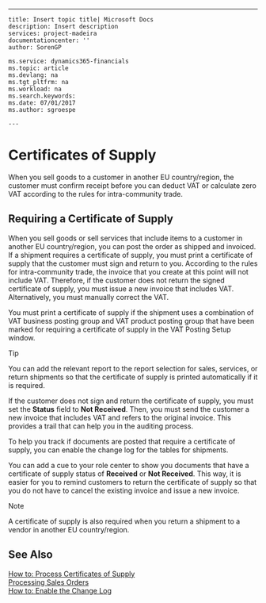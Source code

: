 ---
    title: Insert topic title| Microsoft Docs
    description: Insert description
    services: project-madeira
    documentationcenter: ''
    author: SorenGP

    ms.service: dynamics365-financials
    ms.topic: article
    ms.devlang: na
    ms.tgt_pltfrm: na
    ms.workload: na
    ms.search.keywords:
    ms.date: 07/01/2017
    ms.author: sgroespe

    ---
# Certificates of Supply
When you sell goods to a customer in another EU country\/region, the customer must confirm receipt before you can deduct VAT or calculate zero VAT according to the rules for intra\-community trade.  
  
## Requiring a Certificate of Supply  
 When you sell goods or sell services that include items to a customer in another EU country\/region, you can post the order as shipped and invoiced. If a shipment requires a certificate of supply, you must print a certificate of supply that the customer must sign and return to you. According to the rules for intra\-community trade, the invoice that you create at this point will not include VAT. Therefore, if the customer does not return the signed certificate of supply, you must issue a new invoice that includes VAT. Alternatively, you must manually correct the VAT.  
  
 You must print a certificate of supply if the shipment uses a combination of VAT business posting group and VAT product posting group that have been marked for requiring a certificate of supply in the VAT Posting Setup window.  
  
> [!TIP]  
>  You can add the relevant report to the report selection for sales, services, or return shipments so that the certificate of supply is printed automatically if it is required.  
  
 If the customer does not sign and return the certificate of supply, you must set the **Status** field to **Not Received**. Then, you must send the customer a new invoice that includes VAT and refers to the original invoice. This provides a trail that can help you in the auditing process.  
  
 To help you track if documents are posted that require a certificate of supply, you can enable the change log for the tables for shipments.  
  
 You can add a cue to your role center to show you documents that have a certificate of supply status of **Received** or **Not Received**. This way, it is easier for you to remind customers to return the certificate of supply so that you do not have to cancel the existing invoice and issue a new invoice.  
  
> [!NOTE]  
>  A certificate of supply is also required when you return a shipment to a vendor in another EU country\/region.  
  
## See Also  
 [How to: Process Certificates of Supply](../Finance/how-to-process-certificates-of-supply.md)   
 [Processing Sales Orders](../Sales/processing-sales-orders.md)   
 [How to: Enable the Change Log](../SetupAndAdministration/how-to-enable-the-change-log.md)